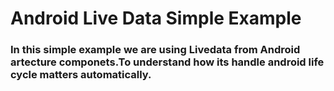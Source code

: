 # Android Live Data Simple Example

### In this simple example we are using Livedata from Android artecture componets.To understand how its handle android life cycle matters automatically.
